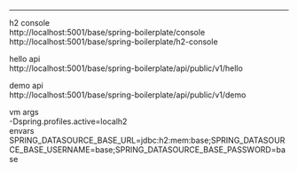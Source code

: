 ---
h2 console  
http://localhost:5001/base/spring-boilerplate/console  
http://localhost:5001/base/spring-boilerplate/h2-console  
  
hello api  
http://localhost:5001/base/spring-boilerplate/api/public/v1/hello  
  
demo api  
http://localhost:5001/base/spring-boilerplate/api/public/v1/demo  
  
vm args    
-Dspring.profiles.active=localh2  
envars        
SPRING_DATASOURCE_BASE_URL=jdbc:h2:mem:base;SPRING_DATASOURCE_BASE_USERNAME=base;SPRING_DATASOURCE_BASE_PASSWORD=base  